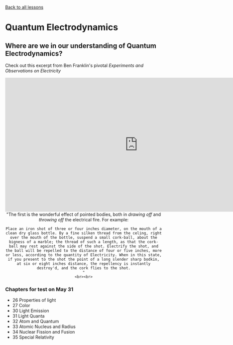 [Back to all lessons](.)

# Quantum Electrodynamics

## Where are we in our understanding of Quantum Electrodynamics?

Check out this excerpt from Ben Franklin's pivotal *Experiments and Observations on Electricity*



<div style="text-align: center;">
	<!-- <iframe src='https://archive.org/stream/experimentsobser00fran?ui=embed#page/12/mode/1up' width='850px' height='430px' frameborder='0' ></iframe> -->
	<iframe src='http://archive.org/stream/experimentsobser00fran#page/12/mode/1up' width='850px' height='430px' frameborder='0' ></iframe>
	<br>
	"The first is the wonderful effect of pointed bodies, both in <em>drawing off</em> and <em>throwing off</em> the electrical fire. For example:

	Place an iron shot of three or four inches diameter, on the mouth of a clean dry glass bottle. By a fine silken thread from the celing, right over the mouth of the bottle, suspend a small cork-ball, about the bigness of a marble; the thread of such a length, as that the cork-ball may rest against the side of the shot. Electrify the shot, and the ball will be repelled to the distance of four or five inches, more or less, according to the quantity of Electricity. When in this state, if you present to the shot the point of a long slender sharp bodkin, at six or eight inches distance, the repellency is instantly destroy'd, and the cork flies to the shot.
	"
	<br><br>
</div>

### Chapters for test on May 31
* 26 Properties of light
* 27 Color
* 30 Light Emission
* 31 Light Quanta
* 32 Atom and Quantum
* 33 Atomic Nucleus and Radius
* 34 Nuclear Fission and Fusion
* 35 Special Relativity

<!--stackedit_data:
eyJoaXN0b3J5IjpbMTkxMTIxNjI4XX0=
-->